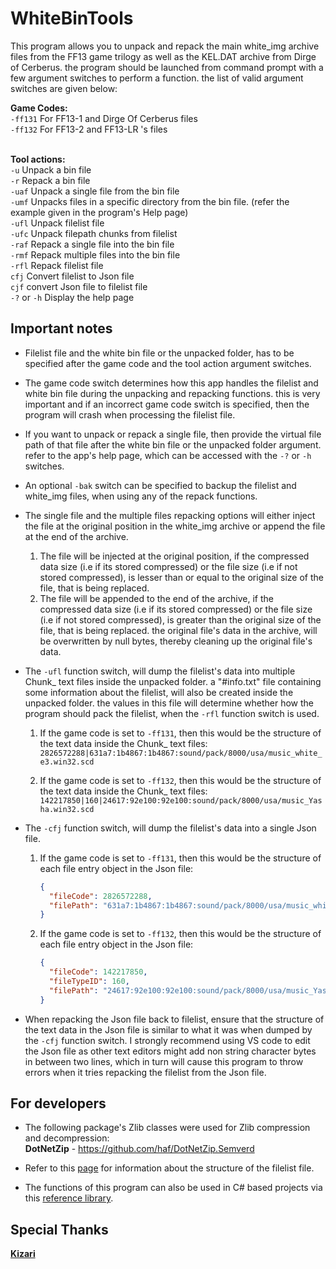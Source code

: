 # WhiteBinTools
This program allows you to unpack and repack the main white_img archive files from the FF13 game trilogy as well as the KEL.DAT archive from Dirge of Cerberus. the program should be launched from command prompt with a few argument switches to perform a function. the list of valid argument switches are given below:

**Game Codes:**
<br>``-ff131`` For FF13-1 and Dirge Of Cerberus files
<br>``-ff132`` For FF13-2 and FF13-LR 's files


<br>**Tool actions:**
<br>``-u`` Unpack a bin file
<br>``-r`` Repack a bin file
<br>``-uaf`` Unpack a single file from the bin file
<br>``-umf`` Unpacks files in a specific directory from the bin file. (refer the example given in the program's Help page)
<br>``-ufl`` Unpack filelist file
<br>``-ufc`` Unpack filepath chunks from filelist
<br>``-raf`` Repack a single file into the bin file
<br>``-rmf`` Repack multiple files into the bin file
<br>``-rfl`` Repack filelist file
<br>``cfj`` Convert filelist to Json file
<br>``cjf`` convert Json file to filelist file
<br>``-?`` or ``-h`` Display the help page
<br>

## Important notes
- Filelist file and the white bin file or the unpacked folder, has to be specified after the game code and the tool action argument switches.

- The game code switch determines how this app handles the filelist and white bin file during the unpacking and repacking functions. this is very important and if an incorrect game code switch is specified, then the program will crash when processing the filelist file.

- If you want to unpack or repack a single file, then provide the virtual file path of that file after the white bin file or the unpacked folder argument. refer to the app's help page, which can be accessed with the `-?` or `-h` switches. 

- An optional `-bak` switch can be specified to backup the filelist and white_img files, when using any of the repack functions.

- The single file and the multiple files repacking options will either inject the file at the original position in the white_img archive or append the file at the end of the archive.
  1. The file will be injected at the original position, if the compressed data size (i.e if its stored compressed) or the file size (i.e if not stored compressed), is lesser than or equal to the original size of the file, that is being replaced.
  2. The file will be appended to the end of the archive, if the compressed data size (i.e if its stored compressed) or the file size (i.e if not stored compressed), is greater than the original size of the file, that is being replaced. the original file's data in the archive, will be overwritten by null bytes, thereby cleaning up the original file's data.

- The `-ufl` function switch, will dump the filelist's data into multiple Chunk_ text files inside the unpacked folder. a "#info.txt" file containing some information about the filelist, will also be created inside the unpacked folder. the values in this file will determine whether how the program should pack the filelist, when the `-rfl` function switch is used.
  1. If the game code is set to `-ff131`, then this would be the structure of the text data inside the Chunk_ text files:
    <br>` 2826572288|631a7:1b4867:1b4867:sound/pack/8000/usa/music_white_e3.win32.scd `

  2. If the game code is set to `-ff132`, then this would be the structure of the text data inside the Chunk_ text files:
    <br>` 142217850|160|24617:92e100:92e100:sound/pack/8000/usa/music_Yasha.win32.scd `

- The `-cfj` function switch, will dump the filelist's data into a single Json file.
  1. If the game code is set to `-ff131`, then this would be the structure of each file entry object in the Json file:
     ```json
     {
       "fileCode": 2826572288,
       "filePath": "631a7:1b4867:1b4867:sound/pack/8000/usa/music_white_e3.win32.scd"
     }
     ```  
  2. If the game code is set to `-ff132`, then this would be the structure of each file entry object in the Json file:
     ```json
     { 
       "fileCode": 142217850, 
       "fileTypeID": 160,
       "filePath": "24617:92e100:92e100:sound/pack/8000/usa/music_Yasha.win32.scd"
     }
     ```

- When repacking the Json file back to filelist, ensure that the structure of the text data in the Json file is similar to what it was when dumped by the `-cfj` function switch. I strongly recommend using VS code to edit the Json file as other text editors might add non string character bytes in between two lines, which in turn will cause this program to throw errors when it tries repacking the filelist from the Json file.

## For developers
- The following package's Zlib classes were used for Zlib compression and decompression:
<br>**DotNetZip** - https://github.com/haf/DotNetZip.Semverd

- Refer to this [page](https://github.com/LR-Research-Team/Datalog/wiki/White-Image-BIN-files) for information about the structure of the filelist file.
- The functions of this program can also be used in C# based projects via this [reference library](https://github.com/Surihix/WhiteBinTools_dll).

## Special Thanks
[**Kizari**](https://github.com/Kizari)

